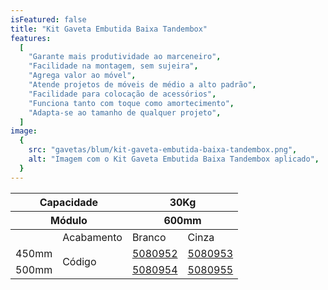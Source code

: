 ```yaml
---
isFeatured: false
title: "Kit Gaveta Embutida Baixa Tandembox"
features:
  [
    "Garante mais produtividade ao marceneiro",
    "Facilidade na montagem, sem sujeira",
    "Agrega valor ao móvel",
    "Atende projetos de móveis de médio a alto padrão",
    "Facilidade para colocação de acessórios",
    "Funciona tanto com toque como amortecimento",
    "Adapta-se ao tamanho de qualquer projeto",
  ]
image:
  {
    src: "gavetas/blum/kit-gaveta-embutida-baixa-tandembox.png",
    alt: "Imagem com o Kit Gaveta Embutida Baixa Tandembox aplicado",
  }
---
```


<table>
  <thead>
    <tr>
      <th colspan="2">Capacidade</th>
      <th colspan="2">30Kg</th>
    </tr>
    <tr>
      <th colspan="2">Módulo</th>
      <th colspan="2">600mm</th>
    </tr>
  </thead>
  <tbody>
    <tr>
      <td></td>
      <td>Acabamento</td>
      <td>Branco</td>
      <td>Cinza</td>
    </tr>
    <tr>
        <td>450mm</td>
        <td rowspan="2">Código</td>
        <td><a title="Abrir produto no e-commerce Leo" href="https://www.leomadeiras.com.br/product/prod-3-
          Kit_Gaveta_Baixa_Embutida_Branca_450mm_Tamdembox_para_Nicho_600mm_Blum?
          region_id=100100" target="_blank">5080952</a></td>
        <td><a title="Abrir produto no e-commerce Leo" href="https://www.leomadeiras.com.br/product/prod-3-
          Kit_Gaveta_Baixa_Embutida_Cinza_450mm_Tamdembox_para_Nicho_600mm_Blum?
          region_id=100100" target="_blank">5080953</a></td>
      </tr>
      <tr>
        <td>500mm</td>
        <td><a title="Abrir produto no e-commerce Leo" href="https://www.leomadeiras.com.br/product/prod-3-
          Kit_Gaveta_Baixa_Embutida_Branca_500mm_Tamdembox_para_Nicho_600mm_Blum?
          region_id=100100" target="_blank">5080954</a></td>
        <td><a title="Abrir produto no e-commerce Leo" href="https://www.leomadeiras.com.br/product/prod-3-
          Kit_Gaveta_Baixa_Embutida_Cinza_500mm_Tamdembox_para_Nicho_600mm_Blum?
          region_id=100100" target="_blank">5080955</a></td>
      </tr>
  </tbody>
  </table>
